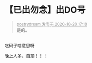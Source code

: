 # 【已出勿念】出DO号


<div class="quote"><blockquote><font size="2"><a href="https://www.hostloc.com/forum.php?mod=redirect&amp;goto=findpost&amp;pid=9365049&amp;ptid=759460" target="_blank"><font color="#999999">poetrydream 发表于 2020-10-28 17:18</font></a></font><br />
是的。</blockquote></div><br />
吃码子啥意思呀

晚上人多，自顶！！！
